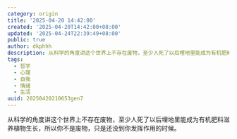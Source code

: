 ```yaml
---
category: origin
title: '2025-04-20 14:42:00'
created: '2025-04-20T14:42:00+08:00'
updated: '2025-04-24T22:39:49+08:00'
public: true
author: dkphhh
description: 从科学的角度讲这个世界上不存在废物，至少人死了以后埋地里能成为有机肥料滋养植物生长，所以你不是废物……
tags:
  - 哲学
  - 心理
  - 自我
  - 情绪
  - 生活
uuid: 20250420210653gen7
---
```


从科学的角度讲这个世界上不存在废物，至少人死了以后埋地里能成为有机肥料滋养植物生长，所以你不是废物，只是还没到你发挥作用的时候。
